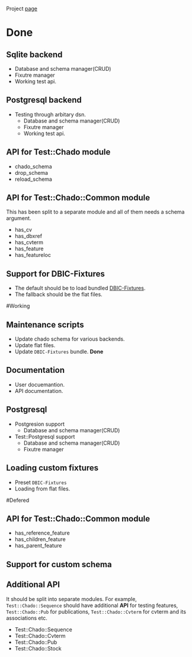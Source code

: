 Project [page](https://github.com/dictyBase/Test-Chado)


# Done

## Sqlite backend
* Database and schema manager(CRUD)
* Fixutre manager
* Working test api.

## Postgresql backend
* Testing through arbitary dsn.
  * Database and schema manager(CRUD)
  * Fixutre manager
  * Working test api.

## API for Test::Chado module
* chado_schema
* drop_schema
* reload_schema

## API for Test::Chado::Common module

This has been split to a separate module and all of them needs a schema argument.

* has_cv
* has_dbxref
* has_cvterm
* has_feature
* has_featureloc


## Support for DBIC-Fixtures

+ The default should be to load bundled [DBIC-Fixtures](https://metacpan.org/module/DBIx::Class::Fixtures). 
+ The fallback should be the flat files.







#Working

## Maintenance scripts
+ Update chado schema for various backends.
+ Update flat files.
+ Update ```DBIC-Fixtures``` bundle. __Done__

## Documentation 

* User docuemantion.
* API documentation.

## Postgresql 
* Postgresion support
  * Database and schema manager(CRUD)
* Test::Postgresql support
  * Database and schema manager(CRUD)
  * Fixutre manager

## Loading custom fixtures

+ Preset ```DBIC-Fixtures``` 
+ Loading from flat files.







#Defered

## API for Test::Chado::Common module

* has_reference_feature
* has_children_feature
* has_parent_feature


## Support for custom schema 

## Additional API
It should be split into separate modules. For example, ```Test::Chado::Sequence``` should have additional __API__ for testing features,
```Test::Chado::Pub``` for publications, ```Test::Chado::Cvterm``` for cvterm and its associations etc. 

* Test::Chado::Sequence
* Test::Chado::Cvterm
* Test::Chado::Pub
* Test::Chado::Stock


